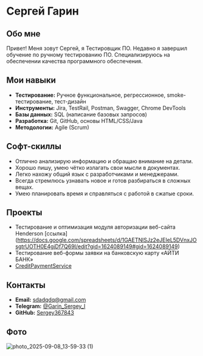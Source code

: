 # Сергей Гарин 

## Обо мне

Привет! Меня зовут Сергей, я Тестировщик ПО. Недавно я завершил обучение по ручному тестированию ПО. Специализируюсь на обеспечении качества программного обеспечения.

## Мои навыки
*   **Тестирование:** Ручное функциональное, регрессионное, smoke-тестирование, тест-дизайн
*   **Инструменты:** Jira, TestRail, Postman, Swagger, Chrome DevTools
*   **Базы данных:** SQL (написание базовых запросов)
*   **Разработка:** Git, GitHub, основы HTML/CSS/Java
*   **Методологии:** Agile (Scrum)
  
## Софт-скиллы 
* Отлично анализирую информацию и обращаю внимание на детали.
* Хорошо пишу, умею чётко излагать свои мысли в документах.
* Легко нахожу общий язык с разработчиками и менеджерами.
* Всегда стремлюсь узнавать новое и готов разбираться в сложных вещах.
* Умею планировать время и справляться с работой в сжатые сроки.

## Проекты
* Тестирование и оптимизация модуля авторизации веб-сайта Henderson [ссылка] (https://docs.google.com/spreadsheets/d/1GAETNlSJz2eJEIeL5DVnxJOsgtrUOTH0E4gjDf7Q69I/edit?gid=1624089149#gid=1624089149)
* Тестирование веб-формы заявки на банковскую карту «АЙТИ БАНК»
* [CreditPaymentService](https://github.com/Sergey367843/CreditPaymentService/blob/main/src/Main.java>)
## Контакты

*   **Email:** sdadqdq@gmail.com
*   **Telegram:** [@Garin_Sergey_I](https://t.me/Garin_Sergey_I)
*   **GitHub:** [Sergey367843](https://github.com/Sergey367843)

## Фото

![photo_2025-09-08_13-59-33 (1)](https://github.com/user-attachments/assets/18791db6-996b-470a-bcb6-c2b94ac23d0d)
